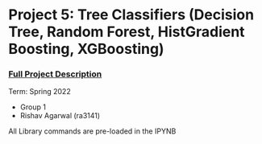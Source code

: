 # Project 5: Tree Classifiers (Decision Tree, Random Forest, HistGradient Boosting, XGBoosting)

### [Full Project Description](../doc/project5_description.md)

Term: Spring 2022

+ Group 1
+ Rishav Agarwal (ra3141)

All Library commands are pre-loaded in the IPYNB
